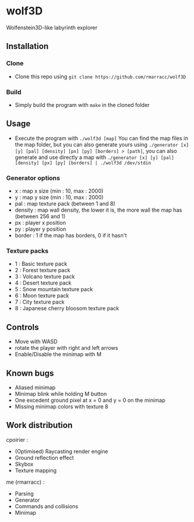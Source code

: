 # wolf3D
Wolfenstein3D-like labyrinth explorer

## Installation

### Clone

- Clone this repo using `git clone https://github.com/rmarracc/wolf3D`

### Build

- Simply build the program with `make` in the cloned folder

## Usage

- Execute the program with `./wolf3d [map]`
You can find the map files in the map folder, but you can also generate yours using `./generator [x] [y] [pal] [density] [px] [py] [borders] > [path]`, you can also generate and use directly a map with `./generator [x] [y] [pal] [density] [px] [py] [borders] | ./wolf3d /dev/stdin`

### Generator options

- x : map x size (min : 10, max : 2000)
- y : map y size (min : 10, max : 2000)
- pal : map texture pack (between 1 and 8)
- density : map wall density, the lower it is, the more wall the map has (between 256 and 1)
- px : player x position
- py : player y position
- border : 1 if the map has borders, 0 if it hasn't

### Texture packs

- 1 : Basic texture pack
- 2 : Forest texture pack
- 3 : Volcano texture pack
- 4 : Desert texture pack
- 5 : Snow mountain texture pack
- 6 : Moon texture pack
- 7 : City texture pack
- 8 : Japanese cherry bloosom texture pack

## Controls

- Move with WASD
- rotate the player with right and left arrows
- Enable/Disable the minimap with M

## Known bugs

- Aliased minimap
- Minimap blink while holding M button
- One excedent ground pixel at x = 0 and y = 0 on the minimap
- Missing minimap colors with texture 8

## Work distribution

cpoirier :

- (Optimised) Raycasting render engine
- Ground reflection effect
- Skybox
- Texture mapping

me (rmarracc) :

- Parsing
- Generator
- Commands and collisions
- Minimap
